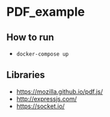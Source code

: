 # PDF_example

## How to run

- `docker-compose up`

## Libraries

- https://mozilla.github.io/pdf.js/
- http://expressjs.com/
- https://socket.io/
